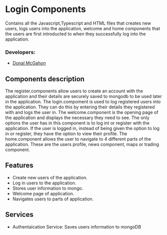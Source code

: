 # Login Components
Contains all the Javascript,Typescript and HTML files that creates new users, logs users into the application, welcome and home components that the users are first introducted to when they successfully log into the application.

### Developers:
- [Donal McGahon](https://github.com/DonalMcGahon)

## Components description
The register.components allow users to create an account with the application and their details are securely saved to mongodb to be used later in the application. The login.compoment is used to log registered users into the application. They can do this by entering their details they registered with and logs the user in. The welcome.component is the opening page of the application and displays the necessary they need to see. The only options the user has in this component is to log int or register with the application. If the user is logged in, instead of being given the option to log in or register, they have the option to view their profile. The home.component allows the user to navigate to 4 different parts of the application. These are the users profile, news component, maps or trading component.

## Features
- Create new users of the application.
- Log in users to the application.
- Stores user information to mongo.
- Welcome page of application.
- Navigates users to parts of application.

## Services
- Authentaication Service: Saves users information to mongoDB